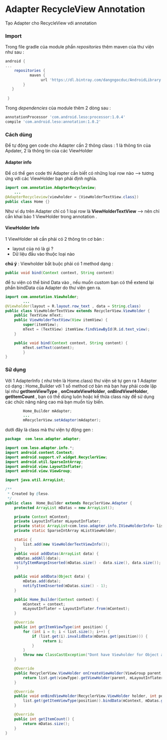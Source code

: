 #  Adapter RecycleView Annotation
Tạo Adapter cho RecycleView với annotation 
### Import 
Trong file gradle của module phần _repositories_ thêm maven của thư viện như sau : 
```groovy 
android {
...
    repositories {
           maven {
                url 'https://dl.bintray.com/dangngocduc/AndroidLibrary'
        }
   } 
   
 }
```

Trong  _dependencies_ của module thêm 2 dòng sau :
```groovy
annotationProcessor 'com.android.leso:processor:1.0.4'
compile 'com.android.leso:annotation:1.0.2'
```
### Cách dùng
Để tự động gen code cho Adapter cần 2 thông class :  1 là thông tin của Apdater, 2 là thông tin của các ViewHolder
#### Adapter info 
Để có thể gen code thì Adapter cần biết có những loại row nào --> tương ứng với các ViewHolder bạn phải định nghĩa.
```java
import com.annotation.AdapterRecycleview;
	...
@AdapterRecycleview(viewholder = {ViewHolderTextView.class})
public class Home {}
```
Như ví dụ trên Adapter chỉ có 1 loại row là __ViewHolderTextView__ --> nên chỉ cần khai báo 1 ViewHolder trong annotation .

#### ViewHolder Info
1 ViewHolder sẽ cần phải có 2 thông tin cơ bản :
- layout của nó là gì ?
- Dữ liệu đầu vào thuộc loại nào
 
__chú ý__ : Viewholder bắt buộc phải có 1 method dạng : 
```java
public void bind(Context context, String content)
```
để tu viện có thể bind Data vào , nếu muốn custom bạn có thể extend lại phần bindData của Adapter do thư viện gen ra.
```java
import com.annotation.Viewholder;
		...
@Viewholder(layout = R.layout.row_text , data = String.class)
public class ViewHolderTextView extends RecyclerView.ViewHolder {
	public TextView mText;
	public ViewHolderTextView(View itemView) {
		super(itemView);
		mText = (TextView) itemView.findViewById(R.id.text_view);
	}

	public void bind(Context context, String content) {
		mText.setText(content);
		}
}
```
### Sử dụng 
Với 1 AdapterInfo ( như trên là Home.class) thư viện sẽ tự gen ra 1 Adapter có dạng : Home_Builder với 1 số method cơ bản mà bạn hay phải code lặp lại như __getItemViewType__ , __onCreateViewHolder__, __onBindViewHolder__, __getItemCount__ , bạn có thể dùng luôn hoặc kế thừa class này để sử dụng các chức năng nâng cao mà bạn muốn tùy biến.
```java
        Home_Builder mAdapter;
        ...
        mRecyclerView.setAdapter(mAdapter);
```
dưới đây là class mà thư viện tự động gen : 
```java
package  com.leso.adapter.adapter;

import com.leso.adapter.info.*;
import android.content.Context;
import android.support.v7.widget.RecyclerView;
import android.util.SparseIntArray;
import android.view.LayoutInflater;
import android.view.ViewGroup;

import java.util.ArrayList;

/**
 * Created by @leso.
 */
public class  Home_Builder extends RecyclerView.Adapter {
    protected ArrayList mDatas = new ArrayList();

    private Context mContext;
    private LayoutInflater mLayoutInflater;
    private static ArrayList<com.leso.adapter.info.IViewHolderInfo> list = new ArrayList<>();
    private static SparseIntArray mListViewHolder;

    static {
        list.add(new ViewHolderTextViewInfo());
    }
    public void addDatas(ArrayList data) {
     mDatas.addAll(data);
    notifyItemRangeInserted(mDatas.size() - data.size(), data.size());
     }

    public void addData(Object data) {
        mDatas.add(data);
        notifyItemInserted(mDatas.size() - 1);
    }

    public Home_Builder(Context context) {
        mContext = context;
        mLayoutInflater = LayoutInflater.from(mContext);
    }

    @Override
    public int getItemViewType(int position) {
        for (int i = 0; i < list.size(); i++) {
            if (list.get(i).invalidData(mDatas.get(position))) {
                 return i;
            }
        }
        throw new ClassCastException("Dont have Viewholder for Object at : " + position);
    }

    @Override
    public RecyclerView.ViewHolder onCreateViewHolder(ViewGroup parent, int viewType) {
        return list.get(viewType).getViewHolder(parent, mLayoutInflater);
    }

    @Override
    public void onBindViewHolder(RecyclerView.ViewHolder holder, int position) {
        list.get(getItemViewType(position)).bindData(mContext, mDatas.get(position), holder);
    }

    @Override
    public int getItemCount() {
        return mDatas.size();
    }
}
```

